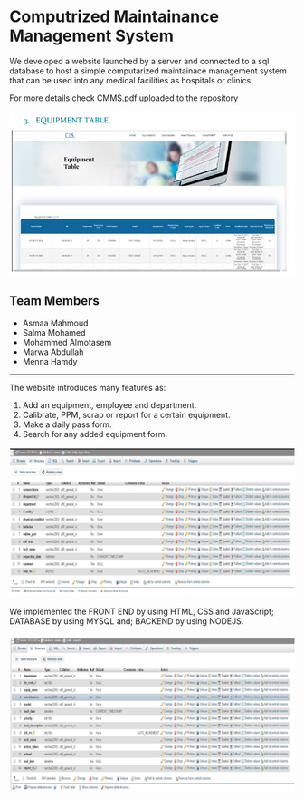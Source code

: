 # Computrized Maintainance Management System

We developed a website launched by a server and connected to a sql database to host a simple computarized maintainace management system that can be used into any medical facilities as hospitals or clinics.

For more details check CMMS.pdf uploaded to the repository

![img](Results/91.png)

## **Team Members**

* Asmaa Mahmoud
* Salma Mohamed
* Mohammed Almotasem
* Marwa Abdullah
* Menna Hamdy

---

The website introduces many features as:

1. Add an equipment, employee and department.
2. Calibrate, PPM, scrap or report for a certain equipment.
3. Make a daily pass form.
4. Search for any added equipment form.

![img](Results/90.png)

We implemented the FRONT END by using HTML, CSS and JavaScript; DATABASE by using MYSQL and; BACKEND by using NODEJS.

![img](Results/89.png)
